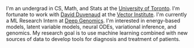 I'm an undergrad in CS, Math, and Stats at the [University of Toronto](https://www.utoronto.ca/). I'm fortunate to work with [David Duvenaud](https://www.cs.toronto.edu/~duvenaud/) at the [Vector Institute](https://vectorinstitute.ai/). I'm currently a ML Research Intern at [Deep Genomics](https://www.deepgenomics.com/). I'm interested in energy-based models, latent variable models, neural ODEs, variational inference, and genomics. My research goal is to use machine learning combined with new sources of data to develop tools for diagnosis and treatment of patients.

